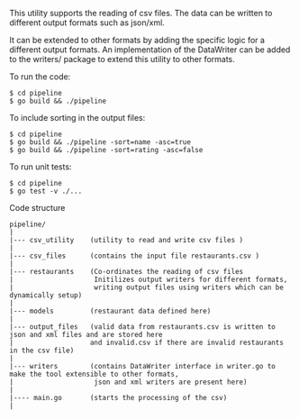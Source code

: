 This utility supports the reading of csv files. The data can be written to different output formats such as json/xml. 

It can be extended to other formats by adding the specific logic for a different output formats. An implementation of the DataWriter can be added to the writers/ package to extend this utility to other formats.


To run the code:

```
$ cd pipeline
$ go build && ./pipeline

```

To include sorting in the output files:

```
$ cd pipeline 
$ go build && ./pipeline -sort=name -asc=true
$ go build && ./pipeline -sort=rating -asc=false

```

To run unit tests:

```
$ cd pipeline
$ go test -v ./...

```

Code structure 

```
pipeline/
|
|--- csv_utility    (utility to read and write csv files )
|
|--- csv_files      (contains the input file restaurants.csv )
|
|--- restaurants    (Co-ordinates the reading of csv files
|                    Initilizes output writers for different formats, 
|                    writing output files using writers which can be dynamically setup)
|
|--- models         (restaurant data defined here)
|
|--- output_files   (valid data from restaurants.csv is written to json and xml files and are stored here
|                   and invalid.csv if there are invalid restaurants in the csv file)
|
|--- writers        (contains DataWriter interface in writer.go to make the tool extensible to other formats, 
|                    json and xml writers are present here)
|
|---- main.go       (starts the processing of the csv)
|
                  
```
